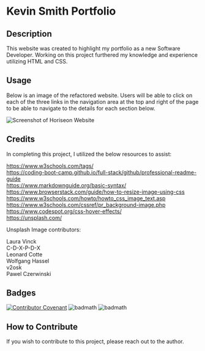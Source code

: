 # Kevin Smith Portfolio

## Description

This website was created to highlight my portfolio as a new Software Developer. Working on this project furthered my knowledge and experience utilizing HTML and CSS.


## Usage

Below is an image of the refactored website. Users will be able to click on each of the three links in the navigation area at the top and right of the page to be able to navigate to the details for each section below.
    
![Screenshot of Horiseon Website](/assets/images/Horiseon%20Website%20Fullscreen%20Capture.png)

## Credits

In completing this project, I utilized the below resources to assist:

https://www.w3schools.com/tags/  
https://coding-boot-camp.github.io/full-stack/github/professional-readme-guide  
https://www.markdownguide.org/basic-syntax/  
https://www.browserstack.com/guide/how-to-resize-image-using-css
https://www.w3schools.com/howto/howto_css_image_text.asp  
https://www.w3schools.com/cssref/pr_background-image.php  
https://www.codespot.org/css-hover-effects/  
https://unsplash.com/  

Unsplash Image contributors:

Laura Vinck  
C-D-X-P-D-X  
Leonard Cotte  
Wolfgang Hassel  
v2osk  
Pawel Czerwinski  


## Badges

[![Contributor Covenant](https://img.shields.io/badge/Contributor%20Covenant-2.1-4baaaa.svg)](code_of_conduct.md)
![badmath](https://img.shields.io/badge/HTML-239120?style=for-the-badge&logo=html5&logoColor=white)
![badmath](https://img.shields.io/badge/CSS-239120?&style=for-the-badge&logo=css3&logoColor=white)

## How to Contribute

If you wish to contribute to this project, please reach out to the author.

